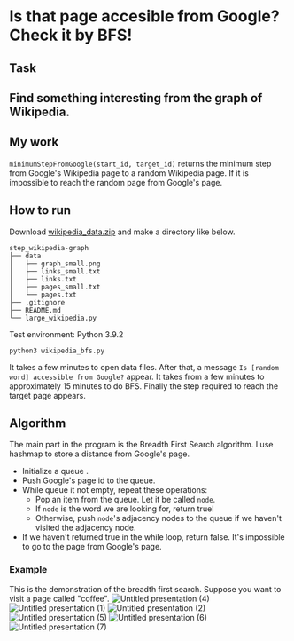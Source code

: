 # Is that page accesible from Google? Check it by BFS!

## Task
## Find something interesting from the graph of Wikipedia.


## My work
`minimumStepFromGoogle(start_id, target_id)` returns the minimum step from Google's Wikipedia page to a random Wikipedia page. If it is impossible to reach the random page from Google's page.

## How to run
Download [wikipedia_data.zip](https://drive.google.com/file/d/1zqtjSb-ZoR4rzVUWZrjNSES5GKJhYmmH/view?usp=sharing)  and make a directory like below.
```shell
step_wikipedia-graph
├── data
│   ├── graph_small.png
│   ├── links_small.txt
│   ├── links.txt
│   ├── pages_small.txt
│   └── pages.txt
├── .gitignore
├── README.md 
└── large_wikipedia.py
```

Test environment: Python 3.9.2

```shell
python3 wikipedia_bfs.py
```
It takes a few minutes to open data files. After that, a message `Is [random word] accessible from Google?` appear. It takes from a few minutes to approximately 15 minutes to do BFS. Finally the step required to reach the target page appears.

## Algorithm
The main part in the program is the Breadth First Search algorithm.
I use hashmap to store a distance from Google's page.

- Initialize a queue .
- Push Google's page id to the queue.
- While queue it not empty, repeat these operations:
  - Pop an item from the queue. Let it be called `node`.
  - If `node` is the word we are looking for, return true!
  - Otherwise, push `node`'s adjacency nodes to the queue if we haven't visited the adjacency node.
- If we haven't returned true in the while loop, return false. It's impossible to go to the page from Google's page.

### Example
This is the demonstration of the breadth first search. Suppose you want to visit a page called "coffee".
![Untitled presentation (4)](https://user-images.githubusercontent.com/90857923/171433098-d4085320-ba5f-401b-ad85-270b257d5cc1.jpg)
![Untitled presentation (1)](https://user-images.githubusercontent.com/90857923/171433050-8afef1f4-3ddc-4836-b986-2191537425ee.jpg)
![Untitled presentation (2)](https://user-images.githubusercontent.com/90857923/171433055-061c18c1-457d-491d-8082-1bbc2051d238.jpg)
![Untitled presentation (5)](https://user-images.githubusercontent.com/90857923/171433994-282c076b-0787-491c-87c6-771118682548.jpg)
![Untitled presentation (6)](https://user-images.githubusercontent.com/90857923/171434007-1ba17aa6-3730-4f47-b53e-427c8f7adf0f.jpg)
![Untitled presentation (7)](https://user-images.githubusercontent.com/90857923/171434013-744d0dec-d8d4-47d1-b69d-182a42d318bf.jpg)



